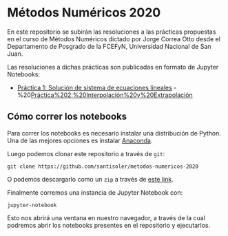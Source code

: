 # Métodos Numéricos 2020

En este repositorio se subirán las resoluciones a las prácticas propuestas en
el curso de Métodos Numéricos dictado por Jorge Correa Otto desde el
Departamento de Posgrado de la FCEFyN, Universidad Nacional de San Juan.

Las resoluciones a dichas prácticas son publicadas en formato de Jupyter
Notebooks:

- [Práctica 1: Solución de sistema de ecuaciones lineales](https://github.com/santisoler/metodos-numericos-2020/blob/master/practicas/01%20Sistemas%20de%20Ecuaciones%20Lineales.ipynb)
-%20[Práctica%202:%20Interpolación%20y%20Extrapolación](https://github.com/santisoler/metodos-numericos-2020/blob/master/practicas/02%20Interpolacion%20y%20Extrapolacion.ipynb)


## Cómo correr los notebooks

Para correr los notebooks es necesario instalar una distribución de Python.
Una de las mejores opciones es instalar [Anaconda](https://www.anaconda.com/).

Luego podemos clonar este repositorio a través de `git`:
```
git clone https://github.com/santisoler/metodos-numericos-2020
```

O podemos descargarlo como un `zip` a través de
[este link](https://github.com/santisoler/metodos-numericos-2020/archive/master.zip).

Finalmente corremos una instancia de Jupyter Notebook con:
```
jupyter-notebook
```
Esto nos abrirá una ventana en nuestro navegador, a través de la cual podremos
abrir los notebooks presentes en el repositorio y ejecutarlos.




